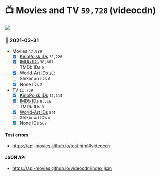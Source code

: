 # :tv: Movies and TV `59,728` (videocdn)

<a href="https://API-Movies.github.io"><img src="https://API-Movies.github.io/banner.png?cache"></a>

### :date: 2021-03-31
- Movies `47,989`
  - [x] <a href="https://API-Movies.github.io/videocdn/movie_kinopoisk_ids.json">KinoPoisk IDs</a> `39,226`
  - [x] <a href="https://API-Movies.github.io/videocdn/movie_imdb_ids.json">IMDb IDs</a> `38,681`
  - [ ] TMDb IDs `0`
  - [x] <a href="https://API-Movies.github.io/videocdn/movie_world_art_ids.json">World-Art IDs</a> `203`
  - [ ] Shikimori IDs `0`
  - [x] None IDs `2`
- TV `11,739`
  - [x] <a href="https://API-Movies.github.io/videocdn/tv_kinopoisk_ids.json">KinoPoisk IDs</a> `10,114`
  - [x] <a href="https://API-Movies.github.io/videocdn/tv_imdb_ids.json">IMDb IDs</a> `8,516`
  - [ ] TMDb IDs `0`
  - [x] <a href="https://API-Movies.github.io/videocdn/tv_world_art_ids.json">World-Art IDs</a> `844`
  - [ ] Shikimori IDs `0`
  - [x] None IDs `507`
#### Test errors
- <a href='https://api-movies.github.io/test.html#videocdn'>https://api-movies.github.io/test.html#videocdn</a>
#### JSON API
- <a href='https://api-movies.github.io/videocdn/index.json'>https://api-movies.github.io/videocdn/index.json</a>

